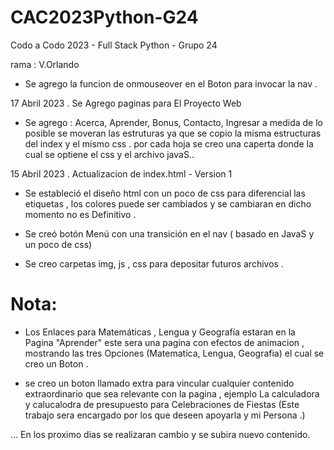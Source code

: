 # CAC2023Python-G24
Codo a Codo 2023 - Full Stack Python - Grupo 24

rama : V.Orlando

* Se agrego la funcion de onmouseover en el Boton para invocar la nav .

17 Abril 2023 . Se Agrego paginas para El Proyecto Web

* Se agrego : Acerca, Aprender, Bonus, Contacto, Ingresar 
a medida de lo posible se moveran las estruturas  ya que se copio la misma estructuras del index y el mismo css . por cada hoja se creo una caperta donde la cual se optiene el css y el archivo javaS..


15 Abril 2023 . Actualizacion de index.html - Version 1

* Se estableció el diseño html con un poco de css para diferencial las etiquetas , los colores puede ser cambiados y se cambiaran en dicho momento no es Definitivo . 

* Se creó botón Menú con una transición en el nav ( basado en JavaS y un poco de css)

* Se creo carpetas img, js , css para depositar futuros archivos .

# Nota:

* Los Enlaces para Matemáticas , Lengua y Geografía estaran en la Pagina "Aprender" este sera una pagina con efectos de animacion , mostrando las tres Opciones (Matematica, Lengua, Geografia) el cual se creo un Boton .

* se creo un boton llamado extra para vincular cualquier contenido extraordinario que sea relevante con la pagina , ejemplo La calculadora y calucalodra de presupuesto para Celebraciones de Fiestas (Este trabajo sera encargado por los que deseen apoyarla y mi Persona .)

... En los proximo dias se realizaran cambio y se subira nuevo contenido. 